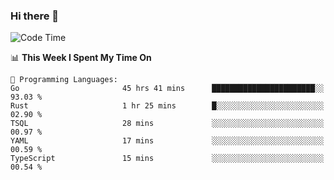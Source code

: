 ### Hi there 👋

<!--
**CrazyCollin/crazycollin** is a ✨ _special_ ✨ repository because its `README.md` (this file) appears on your GitHub profile.

Here are some ideas to get you started:

- 🔭 I’m currently working on ...
- 🌱 I’m currently learning ...
- 👯 I’m looking to collaborate on ...
- 🤔 I’m looking for help with ...
- 💬 Ask me about ...
- 📫 How to reach me: ...
- 😄 Pronouns: ...
- ⚡ Fun fact: ...
-->

<!--START_SECTION:waka-->
![Code Time](http://img.shields.io/badge/Code%20Time-1%2C046%20hrs%2026%20mins-blue)

📊 **This Week I Spent My Time On** 

```text
💬 Programming Languages: 
Go                       45 hrs 41 mins      ███████████████████████░░   93.03 % 
Rust                     1 hr 25 mins        █░░░░░░░░░░░░░░░░░░░░░░░░   02.90 % 
TSQL                     28 mins             ░░░░░░░░░░░░░░░░░░░░░░░░░   00.97 % 
YAML                     17 mins             ░░░░░░░░░░░░░░░░░░░░░░░░░   00.59 % 
TypeScript               15 mins             ░░░░░░░░░░░░░░░░░░░░░░░░░   00.54 % 
```


<!--END_SECTION:waka-->
